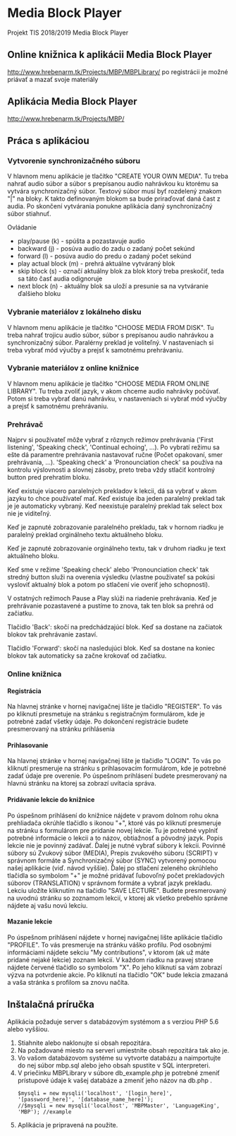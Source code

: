 # Media Block Player
Projekt TIS 2018/2019 Media Block Player


## Online knižnica k aplikácii Media Block Player

http://www.hrebenarm.tk/Projects/MBP/MBPLibrary/
po registrácii je možné priávať a mazať svoje materiály


## Aplikácia Media Block Player

http://www.hrebenarm.tk/Projects/MBP/


## Práca s aplikáciou

### Vytvorenie synchronizačného súboru
V hlavnom menu aplikácie je tlačítko "CREATE YOUR OWN MEDIA". Tu treba nahrať audio súbor a súbor s prepísanou audio nahrávkou ku ktorému sa vytvára synchronizačný súbor. Textový súbor musí byť rozdelený znakom "|" na bloky. K takto definovaným blokom sa bude priraďovať daná čast z audia. Po skončení vytvárania ponukne aplikácia daný synchronizačný súbor stiahnuť.

Ovládanie

- play/pause (k) - spúšta a pozastavuje audio
- backward (j) - posúva audio do zadu o zadaný počet sekúnd
- forward (l) - posúva audio do predu o zadaný počet sekúnd
- play actual block (m) - prehrá aktuálne vytváraný blok
- skip block (s) - označí aktuálny blok za blok ktorý treba preskočiť, teda sa táto časť audia odignoruje
- next block (n) - aktuálny blok sa uloží a presunie sa na vytváranie ďalšieho bloku

### Vybranie materiálov z lokálneho disku
V hlavnom menu aplikácie je tlačítko "CHOOSE MEDIA FROM DISK". Tu treba nahrať trojicu audio súbor, súbor s prepísanou audio nahrávkou a synchronizačný súbor. Paralérny preklad je voliteľný. V nastaveniach si treba vybrať mód výučby a prejsť k samotnému prehrávaniu.

### Vybranie materiálov z online knižnice
V hlavnom menu aplikácie je tlačítko "CHOOSE MEDIA FROM ONLINE LIBRARY". Tu treba zvoliť jazyk, v akom chceme audio nahrávky počúvať. Potom si treba vybrať danú nahrávku, v nastaveniach si vybrať mód výučby a prejsť k samotnému prehrávaniu.

### Prehrávač
Najprv si používateľ môže vybrať z rôznych režimov prehrávania ('First
listening', 'Speaking check', 'Continual echoing', ...). Po vybratí režimu
sa ešte dá paramentre prehrávania nastavovať ručne (Počet opakovaní, smer
prehrávania, ...). 'Speaking check' a 'Pronounciation check' sa používa na
kontrolu výslovnosti a slovnej zásoby, preto treba vždy stlačiť kontrolný
button pred prehratím bloku.

Keď existuje viacero paralelných prekladov k lekcii, dá sa vybrať v akom jazyku
to chce používateľ mať. Keď existuje iba jeden paralelný preklad tak je
je automaticky vybraný. Keď neexistuje paralelný preklad tak select box
nie je viditeľný.

Keď je zapnuté zobrazovanie paralelného prekladu, tak v hornom riadku je
paralelný preklad orginálneho textu aktuálneho bloku.

Keď je zapnuté zobrazovanie orginálneho textu, tak v druhom riadku je text
aktuálneho bloku.

Keď sme v režime 'Speaking check' alebo 'Pronounciation check' tak stredný
button služi na overenia výsledku (vlastne použivateľ sa pokúsi vysloviť
aktualný blok a potom po stlačení vie overiť jeho schopnosti).

V ostatných režimoch Pause a Play slúži na riadenie prehrávania. Keď
je prehrávanie pozastavené a pustíme to znova, tak ten blok sa prehrá od
začiatku.

Tlačidlo 'Back': skočí na predchádzajúcí blok. Keď sa dostane na začiatok
blokov tak prehrávanie zastaví.

Tlačidlo 'Forward': skočí na nasledujúci blok. Keď sa dostane na koniec
blokov tak automaticky sa začne krokovať od začiatku.

### Online knižnica

#### Registrácia
Na hlavnej stránke v hornej navigačnej lište je tlačidlo "REGISTER". To vás po kliknutí presmetuje na stránku s registračným formulárom, kde je potrebné zadať všetky údaje. Po dokončení registrácie budete presmerovaný na stránku prihlásenia

#### Prihlasovanie
Na hlavnej stránke v hornej navigačnej lište je tlačidlo "LOGIN". To vás po kliknutí presmeruje na stránku s prihlasovacím formulárom, kde je potrebné zadať údaje pre overenie. Po úspešnom prihlásení budete presmerovaný na hlavnú stránku na ktorej sa zobrazí uvítacia správa.

#### Pridávanie lekcie do knižnice
Po úspešnom prihlásení do knižnice nájdete v pravom dolnom rohu okna prehliadača okrúhle tlačidlo s ikonou "+", ktoré vás po kliknutí presmeruje na stránku s formulárom pre pridanie novej lekcie. Tu je potrebné vyplniť potrebné informácie o lekcii a to názov, obtiažnosť a pôvodný jazyk. Popis lekcie nie je povinný zadávať. Ďalej je nutné vybrať súbory k lekcii. Povinné súbory sú Zvukový súbor (MEDIA), Prepis zvukového súboru (SCRIPT) v správnom formáte a Synchronizačný súbor (SYNC) vytvorený pomocou našej aplikácie (viď. návod vyššie). Ďalej po stlačení  zeleného okrúhleho tlačidla so symbolom "+" je možné pridávať ľubovoľný počet prekladových súborov (TRANSLATION) v správnom formáte a vybrať jazyk prekladu. Lekciu uložíte kliknutím na tlačidlo "SAVE LECTURE". Budete presmerovaný na uvodnú stránku so zoznamom lekcií, v ktorej ak všetko prebehlo správne nájdete aj vašu novú lekciu.

#### Mazanie lekcie
Po úspešnom prihlásení nájdete v hornej navigačnej lište aplikácie tlačidlo "PROFILE". To vás presmeruje na stránku váško profilu. Pod osobnými informáciami nájdete sekciu "My contributions", v ktorom (ak už máte pridané nejaké lekcie) zoznam lekcií. V každom riadku na pravej strane nájdete červené tlačidlo so symbolom "X". Po jeho kliknutí sa vám zobrazí výzva na potvrdenie akcie. Po kliknutí na tlačidlo "OK" bude lekcia zmazaná a vaša stránka s profilom sa znovu načíta.

## Inštalačná príručka
Aplikácia požaduje server s databázovým systémom a s verziou PHP 5.6 alebo vyššiou.

1. Stiahnite alebo naklonujte si obsah repozitára.
2. Na požadované miesto na serveri umiestnite obsah repozitára tak ako je.
3. Vo vašom databázovom systéme su vytvorte databázu a naimportujte do nej súbor mbp.sql alebo jeho obsah spustite v SQL interpreteri.
4. V priečinku MBPLibrary v súbore db_example.php je potrebné zmeniť prístupové údaje k vašej databáze a zmeniť jeho názov na db.php .
   ```
   $mysqli = new mysqli('localhost', '[login_here]', '[password_here]', '[database_name_here]');
   //$mysqli = new mysqli('localhost', 'MBPMaster', 'LanguageKing', 'MBP'); //example
   ```
5. Aplikácia je pripravená na použite.
